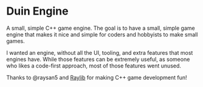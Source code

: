 # Duin Engine

A small, simple C++ game engine. The goal is to have a small, simple game engine that makes it nice and simple for coders and hobbyists to make small games.

I wanted an engine, without all the UI, tooling, and extra features that most engines have. While those features can be extremely useful, as someone who likes a code-first approach, most of those features went unused. 



Thanks to @raysan5 and [Raylib](https://www.raylib.com/) for making C++ game development fun!
